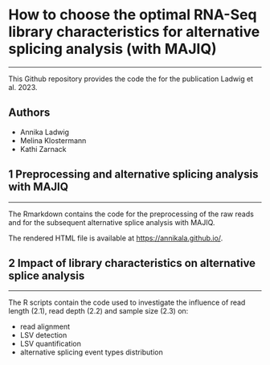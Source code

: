 # How to choose the optimal RNA-Seq library characteristics for alternative splicing analysis (with MAJIQ)
****
This Github repository provides the code the for the publication Ladwig et al. 2023.

## Authors
- Annika Ladwig
- Melina Klostermann
- Kathi Zarnack

## 1 Preprocessing and alternative splicing analysis with MAJIQ
****
The Rmarkdown contains the code for the preprocessing of the raw reads and for the subsequent alternative splice analysis with MAJIQ.

The rendered HTML file is available at https://annikala.github.io/. 

## 2 Impact of library characteristics on alternative splice analysis
****
The R scripts contain the code used to investigate the influence of read length (2.1), read depth (2.2) and sample size (2.3) on: 
- read alignment
- LSV detection
- LSV quantification
- alternative splicing event types distribution




